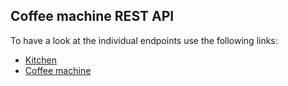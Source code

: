 ## Coffee machine REST API

To have a look at the individual endpoints use the following links:
- [Kitchen](./docs/kitchen.adoc)
- [Coffee machine](./docs/coffeemachine.adoc)
